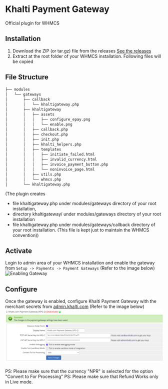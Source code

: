 # Khalti Payment Gateway
Official plugin for WHMCS

## Installation
1. Download the ZIP (or tar.gz) file from the releases [See the releases](https://github.com/khalti/whmcs-khaltigateway-plugin/releases)
2. Extract at the root folder of your WHMCS installation. Following files will be copied

## File Structure
```
├── modules
│   └── gateways
│       ├── callback
│       │   └── khaltigateway.php
│       ├── khaltigateway
│       │   ├── assets
│       │   │   ├── configure_epay.png
│       │   │   └── enable.png
│       │   ├── callback.php
│       │   ├── checkout.php
│       │   ├── init.php
│       │   ├── khalti_helpers.php
│       │   ├── templates
│       │   │   ├── initiate_failed.html
│       │   │   ├── invalid_currency.html
│       │   │   ├── invoice_payment_button.php
│       │   │   └── noninvoice_page.html
│       │   ├── utils.php
│       │   └── whmcs.php
│       └── khaltigateway.php   
```
   (The plugin creates 
   - file khaltigateway.php under modules/gateways directory of your root installation,
   - directory khaltigateway/ under modules/gateways directory of your root installation
   - file khaltigateway.php under modules/gateways/callback directory of your root installation. (This file is kept just to maintain the WHMCS convention))
   
## Activate
Login to admin area of your WHMCS installation and enable the gateway from 
``Setup -> Payments -> Payment Gateways``
(Refer to the image below)
![Enabling Gateway](modules/gateways/khaltigateway/assets/enable.png)

## Configure
Once the gateway is enabled, configure Khalti Payment Gateway with the merchant secrets from [admin.khalti.com](https://admin.khalti.com/)
(Refer to the image below)
![Configuring Khalti Payment Gateway](modules/gateways/khaltigateway/assets/configure_epay.png)

PS: Please make sure that the currency "NPR" is selected for the option "Convert to For Processing"
PS: Please make sure that Refund Works only in Live mode.
